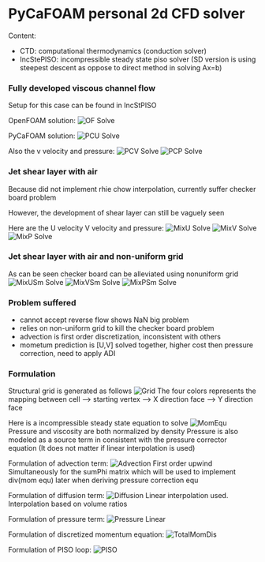 # PyCaFOAM personal 2d CFD solver
Content:
- CTD: computational thermodynamics (conduction solver)
- IncStePISO: incompressible steady state piso solver (SD version is using steepest descent as oppose to direct method in solving Ax=b)

### Fully developed viscous channel flow
Setup for this case can be found in IncStPISO

OpenFOAM solution:
![OF Solve](doc/OFUFullDev.png)

PyCaFOAM solution:
![PCU Solve](doc/PCFUFullDev.jpg)

Also the v velocity and pressure: 
![PCV Solve](doc/PCFVFullDev.jpg)
![PCP Solve](doc/PCFPFullDev.jpg)

### Jet shear layer with air
Because did not implement rhie chow interpolation, currently suffer checker board problem

However, the development of shear layer can still be vaguely seen

Here are the U velocity V velocity and pressure:
![MixU Solve](doc/UvelMixLayer.jpg)
![MixV Solve](doc/VvelMixlLayer.jpg)
![MixP Solve](doc/PMixLayer.jpg)

### Jet shear layer with air and non-uniform grid
As can be seen checker board can be alleviated using nonuniform grid
![MixUSm Solve](doc/USmooth.jpg)
![MixVSm Solve](doc/VSmooth.jpg)
![MixPSm Solve](doc/PSmooth.jpg)

### Problem suffered
- cannot accept reverse flow shows NaN big problem
- relies on non-uniform grid to kill the checker board problem
- advection is first order discretization, inconsistent with others
- mometum prediction is [U,V] solved together, higher cost then pressure correction, need to apply ADI

### Formulation
Structural grid is generated as follows
![Grid](doc/Grid.png)
The four colors represents the mapping between cell --> starting vertex --> X direction face --> Y direction face

Here is a incompressible steady state equation to solve
![MomEqu](doc/MomEqu.png)
Pressure and viscosity are both normalized by density
Pressure is also modeled as a source term in consistent with the pressure corrector equation (It does not matter if linear interpolation is used)

Formulation of advection term:
![Advection](doc/Advection.png)
First order upwind 
Simultaneously for the sumPhi matrix which will be used to implement div(mom equ) later when deriving pressure correction equ

Formulation of diffusion term:
![Diffusion](doc/Diffusion.png)
Linear interpolation used. Interpolation based on volume ratios

Formulation of pressure term:
![Pressure](doc/Pressure.png)
Linear

Formulation of discretized momentum equation:
![TotalMomDis](doc/TotalMomDis.png)

Formulation of PISO loop:
![PISO](doc/PISO.png)

